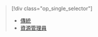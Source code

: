 > [!div class="op_single_selector"]
> * [傳統](../articles/storage/storage-cannot-delete-storage-account-container-vhd.md)
> * [資源管理員](../articles/storage/storage-resource-manager-cannot-delete-storage-account-container-vhd.md)
> 
> 

